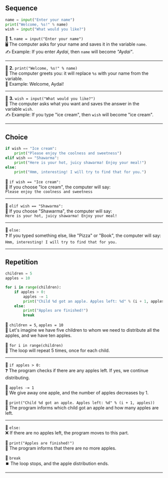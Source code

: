 ## Sequence

```python
name = input("Enter your name")
print("Welcome, %s!" % name)
wish = input("What would you like?")
```

🌟 **1.** `name = input("Enter your name")`  
🖥️ The computer asks for your name and saves it in the variable `name`.  
✍️ Example: If you enter _Aydai_, then `name` will become _"Aydai"_.

---

🌟 **2.** `print("Welcome, %s!" % name)`  
💬 The computer greets you: it will replace `%s` with your name from the variable.  
👋 Example: Welcome, Aydai!

---

🌟 **3.** `wish = input("What would you like?")`  
🎁 The computer asks what you want and saves the answer in the variable `wish`.  
✍️ Example: If you type "ice cream", then `wish` will become "ice cream".

---

<div style="page-break-after: always;"></div>

## Choice

```python
if wish == "Ice cream":
    print("Please enjoy the coolness and sweetness")
elif wish == "Shawarma":
    print("Here is your hot, juicy shawarma! Enjoy your meal!")
else:
    print("Hmm, interesting! I will try to find that for you.")
```

🌟 `if wish == "Ice cream":`  
🍦 If you choose "Ice cream", the computer will say:  
`Please enjoy the coolness and sweetness`

---

🌟 `elif wish == "Shawarma":`  
🌯 If you choose "Shawarma", the computer will say:  
`Here is your hot, juicy shawarma! Enjoy your meal!`

---

🌟 `else:`  
❓ If you typed something else, like "Pizza" or "Book", the computer will say:  
`Hmm, interesting! I will try to find that for you.`

---

<div style="page-break-after: always;"></div>

## Repetition

```python
children = 5
apples = 10

for i in range(children):
    if apples > 0:
        apples -= 1
        print("Child %d got an apple. Apples left: %d" % (i + 1, apples))
    else:
        print("Apples are finished!")
        break
```

🌟 `children = 5`, `apples = 10`  
🍏 Let's imagine we have five children to whom we need to distribute all the apples, and we have ten apples.

🌟 `for i in range(children)`  
🔄 The loop will repeat 5 times, once for each child.

---

🌟 `if apples > 0:`  
❓ The program checks if there are any apples left. If yes, we continue distributing.

🌟 `apples -= 1`  
🍎 We give away one apple, and the number of apples decreases by 1.

🌟 `print("Child %d got an apple. Apples left: %d" % (i + 1, apples))`  
👦 The program informs which child got an apple and how many apples are left.

---

🌟 `else:`  
❌ If there are no apples left, the program moves to this part.

🌟 `print("Apples are finished!")`  
🚫 The program informs that there are no more apples.

🌟 `break`  
⏹️ The loop stops, and the apple distribution ends.

---